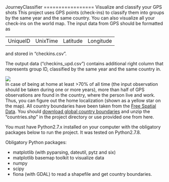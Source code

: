 <!DOCTYPE html>
<html>
JourneyClassifier
=================

<head>Visualize and classify your GPS shots</head>

<body>
This project uses GPS points (check-ins) to classify them into groups by the same year and the same country. You can also visualize all your check-ins on the world map.
The input data from GPS should be formatted as
<table style="width:100%">
  <tr>
    <td>UniqueID</td>
    <td>UnixTime</td>		
    <td>Latitude</td>
    <td>Longitude</td>
  </tr>
</table>
and stored in “checkins.csv”.

The output data (“checkins_upd.csv”) contains additional right column that represents group ID, classified by the same year and the same country in.
<div><img src="https://www.dropbox.com/s/40b59n1qpfmg3i7/output_map.png?dl=1"/></div>
In case of being at home at least >70% of all time (the input observation should be taken during one or more years), more than half of GPS observations are found in the country, where the person live and work. Thus, you can figure out the home localization (shown as a yellow star on the map).
All country boundaries have been taken from the <a href="http://www.diva-gis.org/Data">Free Spatial Data</a>. You should <a href="http://biogeo.ucdavis.edu/data/world/countries_shp.zip">download global country boundaries</a> and unzip the “countries.shp” in the project directory or use provided one from here.

You must have Python2.7.x installed on your computer with the obligatory packages below to run the project. It was tested on Python2.7.8.
<p>Obligatory Python packages:</p>
<ul>
    <li>matplotlib (with pyparsing, dateutil, pytz and six)</li>
	<li>matplotlib basemap toolkit to visualize data</li>
	<li>numpy</li>
	<li>scipy</li>
	<li>fiona (with GDAL) to read a shapefile and get country boundaries.
</ul>
</body>
</html>

